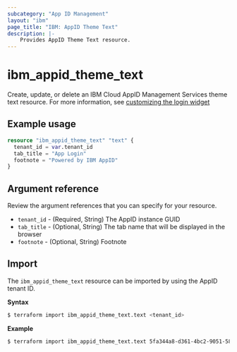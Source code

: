 ```yaml
---
subcategory: "App ID Management"
layout: "ibm"
page_title: "IBM: AppID Theme Text"
description: |-
    Provides AppID Theme Text resource.
---
```


# ibm_appid_theme_text

Create, update, or delete an IBM Cloud AppID Management Services theme text resource. For more information, see [customizing the login widget](https://cloud.ibm.com/docs/appid?topic=appid-login-widget&interface=api#widget-customize)

## Example usage

```terraform
resource "ibm_appid_theme_text" "text" {
  tenant_id = var.tenant_id
  tab_title = "App Login"
  footnote = "Powered by IBM AppID"
}
```

## Argument reference
Review the argument references that you can specify for your resource.

- `tenant_id` - (Required, String) The AppID instance GUID
- `tab_title` - (Optional, String) The tab name that will be displayed in the browser
- `footnote` - (Optional, String) Footnote

## Import

The `ibm_appid_theme_text` resource can be imported by using the AppID tenant ID.

**Syntax**

```bash
$ terraform import ibm_appid_theme_text.text <tenant_id>
```
**Example**

```bash
$ terraform import ibm_appid_theme_text.text 5fa344a8-d361-4bc2-9051-58ca253f4b2b
```
